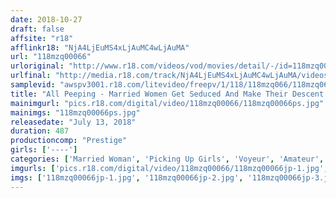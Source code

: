 ```yaml
---
date: 2018-10-27
draft: false
affsite: "r18"
afflinkr18: "NjA4LjEuMS4xLjAuMC4wLjAuMA"
url: "118mzq00066"
urloriginal: "http://www.r18.com/videos/vod/movies/detail/-/id=118mzq00066"
urlfinal: "http://media.r18.com/track/NjA4LjEuMS4xLjAuMC4wLjAuMA/videos/vod/movies/detail/-/id=118mzq00066"
samplevid: "awspv3001.r18.com/litevideo/freepv/1/118/118mzq066/118mzq066_dmb_w.mp4"
title: "All Peeping - Married Women Get Seduced And Make Their Descent 6"
mainimgurl: "pics.r18.com/digital/video/118mzq00066/118mzq00066ps.jpg"
mainimgs: "118mzq00066ps.jpg"
releasedate: "July 13, 2018"
duration: 487
productioncomp: "Prestige"
girls: ['----']
categories: ['Married Woman', 'Picking Up Girls', 'Voyeur', 'Amateur', 'Blowjob', 'Compilation', 'Over 4 Hours', 'Hi-Def']
imgurls: ['pics.r18.com/digital/video/118mzq00066/118mzq00066jp-1.jpg', 'pics.r18.com/digital/video/118mzq00066/118mzq00066jp-2.jpg', 'pics.r18.com/digital/video/118mzq00066/118mzq00066jp-3.jpg', 'pics.r18.com/digital/video/118mzq00066/118mzq00066jp-4.jpg', 'pics.r18.com/digital/video/118mzq00066/118mzq00066jp-5.jpg', 'pics.r18.com/digital/video/118mzq00066/118mzq00066jp-6.jpg', 'pics.r18.com/digital/video/118mzq00066/118mzq00066jp-7.jpg', 'pics.r18.com/digital/video/118mzq00066/118mzq00066jp-8.jpg', 'pics.r18.com/digital/video/118mzq00066/118mzq00066jp-9.jpg', 'pics.r18.com/digital/video/118mzq00066/118mzq00066jp-10.jpg', 'pics.r18.com/digital/video/118mzq00066/118mzq00066jp-11.jpg', 'pics.r18.com/digital/video/118mzq00066/118mzq00066jp-12.jpg', 'pics.r18.com/digital/video/118mzq00066/118mzq00066jp-13.jpg', 'pics.r18.com/digital/video/118mzq00066/118mzq00066jp-14.jpg', 'pics.r18.com/digital/video/118mzq00066/118mzq00066jp-15.jpg', 'pics.r18.com/digital/video/118mzq00066/118mzq00066jp-16.jpg', 'pics.r18.com/digital/video/118mzq00066/118mzq00066jp-17.jpg', 'pics.r18.com/digital/video/118mzq00066/118mzq00066jp-18.jpg', 'pics.r18.com/digital/video/118mzq00066/118mzq00066jp-19.jpg', 'pics.r18.com/digital/video/118mzq00066/118mzq00066jp-20.jpg']
imgs: ['118mzq00066jp-1.jpg', '118mzq00066jp-2.jpg', '118mzq00066jp-3.jpg', '118mzq00066jp-4.jpg', '118mzq00066jp-5.jpg', '118mzq00066jp-6.jpg', '118mzq00066jp-7.jpg', '118mzq00066jp-8.jpg', '118mzq00066jp-9.jpg', '118mzq00066jp-10.jpg', '118mzq00066jp-11.jpg', '118mzq00066jp-12.jpg', '118mzq00066jp-13.jpg', '118mzq00066jp-14.jpg', '118mzq00066jp-15.jpg', '118mzq00066jp-16.jpg', '118mzq00066jp-17.jpg', '118mzq00066jp-18.jpg', '118mzq00066jp-19.jpg', '118mzq00066jp-20.jpg']
---
```

